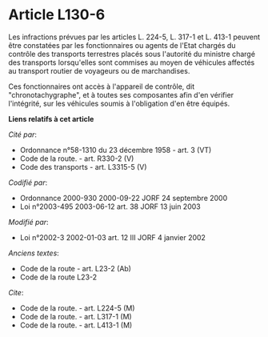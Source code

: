 # Article L130-6

Les infractions prévues par les articles L. 224-5, L. 317-1 et L. 413-1 peuvent être constatées par les fonctionnaires ou
agents de l'Etat chargés du contrôle des transports terrestres placés sous l'autorité du ministre chargé des transports
lorsqu'elles sont commises au moyen de véhicules affectés au transport routier de voyageurs ou de marchandises.

Ces fonctionnaires ont accès à l'appareil de contrôle, dit "chronotachygraphe", et à toutes ses composantes afin d'en
vérifier l'intégrité, sur les véhicules soumis à l'obligation d'en être équipés.

**Liens relatifs à cet article**

_Cité par_:

  - Ordonnance n°58-1310 du 23 décembre 1958 - art. 3 (VT)
  - Code de la route. - art. R330-2 (V)
  - Code des transports - art. L3315-5 (V)

_Codifié par_:

  - Ordonnance 2000-930 2000-09-22 JORF 24 septembre 2000
  - Loi n°2003-495 2003-06-12 art. 38 JORF 13 juin 2003

_Modifié par_:

  - Loi n°2002-3 2002-01-03 art. 12 III JORF 4 janvier 2002

_Anciens textes_:

  - Code de la route - art. L23-2 (Ab)
  - Code de la route L23-2

_Cite_:

  - Code de la route. - art. L224-5 (M)
  - Code de la route. - art. L317-1 (M)
  - Code de la route. - art. L413-1 (M)
